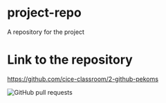 # project-repo
A repository for the project

# Link to the repository
https://github.com/cice-classroom/2-github-pekoms

![GitHub pull requests](https://img.shields.io/github/issues-pr/2-github-cice/project-repo)
